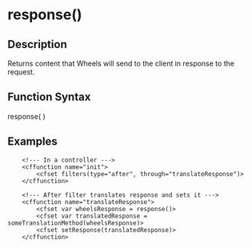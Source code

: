 # response()

## Description
Returns content that Wheels will send to the client in response to the request.

## Function Syntax
response(  )



## Examples
	
		<!--- In a controller --->
		<cffunction name="init">
			<cfset filters(type="after", through="translateResponse")>
		</cffunction>
		
		<!--- After filter translates response and sets it --->
		<cffunction name="translateResponse">
			<cfset var wheelsResponse = response()>
			<cfset var translatedResponse = someTranslationMethod(wheelsResponse)>
			<cfset setResponse(translatedResponse)>
		</cffunction>
